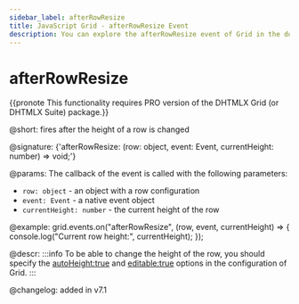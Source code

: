 ```yaml
---
sidebar_label: afterRowResize
title: JavaScript Grid - afterRowResize Event 
description: You can explore the afterRowResize event of Grid in the documentation of the DHTMLX JavaScript UI library. Browse developer guides and API reference, try out code examples and live demos, and download a free 30-day evaluation version of DHTMLX Suite.
---
```


# afterRowResize

{{pronote This functionality requires PRO version of the DHTMLX Grid (or DHTMLX Suite) package.}}

@short: fires after the height of a row is changed

@signature: {'afterRowResize: (row: object, event: Event, currentHeight: number) => void;'}

@params:
The callback of the event is called with the following parameters:

- `row: object` - an object with a row configuration
- `event: Event` - a native event object
- `currentHeight: number` - the current height of the row

@example:
grid.events.on("afterRowResize", (row, event, currentHeight) => {
    console.log("Current row height:", currentHeight);
});

@descr:
:::info
To be able to change the height of the row, you should specify the [autoHeight:true](grid/api/grid_autoheight_config.md) and [editable:true](grid/api/grid_editable_config.md) options in the configuration of Grid. 
:::

@changelog: added in v7.1
